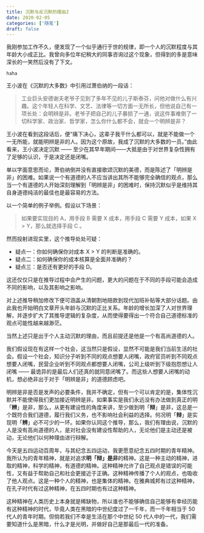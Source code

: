 ```yaml
---
title: 沉默与反沉默的理由2
date: 2020-02-05
categories: ['随笔']
draft: false
---
```


我刚参加工作不久，便发现了一个似乎通行于世的规律，即一个人的沉默程度与其年龄大小成正比。我曾向多位年纪稍大的同事咨询过这个现象，但得到的多是意味深长的一笑然后没有了下文。

```
haha
```


王小波在《沉默的大多数》中引用过萧伯纳的一段话：

> 工业巨头安德谢夫老爷子见到了多年不见的儿子斯泰芬，问他对做什么有兴趣。这个年轻人在科学、文艺、法律等一切方面一无所长，但他说自己有一项长处：会明辨是非。老爷子把自己的儿子暴损了一通，说这件事难倒了一切科学家、政治家、哲学家，怎么你什么都不会，就会一个明辨是非？

王小波在看到这段话后，便“痛下决心，这辈子我干什么都可以，就是不能做一个一无所能，就能明辨是非的人。因为这个原故，我成了沉默的大多数的一员。”由此看来，王小波决定沉默 —— 至少在其早年期间——大抵是由于对世界复杂性拥有了足够的认识，于是决定还是闭嘴。

单以字面意思而论，萧伯纳倒并没有直接歌颂沉默的美德，而是陈述了「明辨是非」的困难。如果说一个有道德的人不应当讲出其所不能够完全确信的观点，那么当一个有道德的人开始深刻理解到「明辨是非」的困难时，保持沉默似乎是维持其自身道德纯洁的最佳也是最容易的方法。

以一个简单的例子举例。假设以下场景：

> 如果要实现目的 A，用手段 B 需要 X 成本，用手段 C 需要 Y 成本，如果 X > Y，那么就选择手段 C 。

然而投射进现实里，这个推导处处可疑：

- 疑点一：你如何确保你对成本 X > Y 的判断是准确的。
- 疑点二：如何确保你的成本核算是全面并准确的？
- 疑点三：是否还有更好的手段 D。

这还仅仅只是在推导过程中会产生的问题，更大的问题在于不同的手段可能会造成不同的影响，以及其影响之影响。

对上述推导稍加修改下便可涵盖从清朝割地赔款到现代加班补贴等大部分话题。由此我也开始明白文章开头年龄与沉默的正比关系。年龄的增长加深了人对世界理解，并逐步扩大了其推导逻辑的复杂度，从而使得要得出一个符合自己道德标准的观点可能性越来越渺茫。

当然上述只是出于个人主动沉默的理由，而且前提还是他是一个有高尚道德的人。

我们假设现在有这样一个社会，这当然只是假设，显然不可能是我们当前生活的社会。假设一个社会，知识分子听到不同的观点想要人闭嘴，政府官员听到不同观点想要人闭嘴，民营企业听到不同观点都想要人闭嘴，公司上级听到下级抱怨想让人闭嘴 —— 最诡异的是最后人们还真的就同意闭嘴了。而这些人想要人闭嘴的动机，想必绝非出于对于「明辨是非」的道德顾虑吧。

明辨是非是否是发声的必要条件，我并不确定，但有一个可以肯定的是，集体性沉默并不能使得我们更加接近明辨是非。如果事实是我们永远没有办法做到真正的明「**辨**」是非，那么，从更有建设性的角度来讲，至少做到明「**辩**」是非，这总是一个既符合我们道德，履行我们义务，也不影响社会利益的选择。何况明「**辩**」是实现明「**辨**」必不可少的一环。如果你认同这个推导，那么，我们有理由说，沉默的人是没有高尚道德的人，是对社会没有建设性帮助的人，无论他们是主动还是被动，无论他们以何种理由进行辩解。

今天是五四运动百周年，与其纪念五四运动，我更愿意纪念五四时期的青年精神。我所认为的青年精神，就是对追求**明「辩」是非**的精神。这是一种主动的精神，进取的精神，科学的精神，有道德的精神。这种精神允许了自己观点是错误的可能性，又有益于帮助自己和社会更接近于正确。这种精神传播了个人的观点，也吸收了他人观点。这是一种个人的精神，也是集体的精神。在雅典城邦有过这种精神，在孔子时代有过这种精神，在五四时期也有过这种精神。

这种精神在人类历史上本身就是稀缺物，所以谁也不能够确信自己能够有幸经历能有这种精神的时代，毕竟人类在黑暗的中世纪度过了一千年，而一千年相当于 50 代人的青年时期。但倘若我们不幸是生活在那个中世纪 50 代人中的一代，我们需要知道什么是黑暗，什么才是光明，并做好自己是那最后一代的准备。












